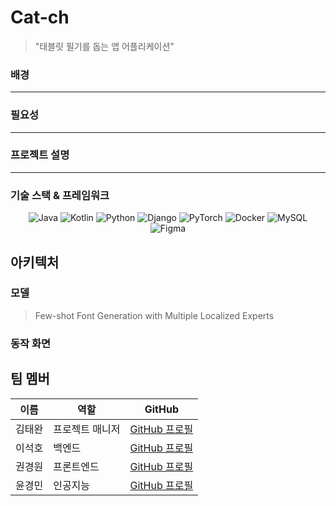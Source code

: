 # Cat-ch
> "태블릿 필기를 돕는 앱 어플리케이션"
### 배경

--- 
### 필요성

--- 
### 프로젝트 설명

---
### 기술 스택 & 프레임워크
<div align="center">

![Java](https://img.shields.io/badge/Java-%23ED8B00.svg?style=for-the-badge&logo=java&logoColor=white) 
![Kotlin](https://img.shields.io/badge/Kotlin-%230095D5.svg?style=for-the-badge&logo=kotlin&logoColor=white) 
![Python](https://img.shields.io/badge/Python-%233776AB.svg?style=for-the-badge&logo=python&logoColor=white) 
![Django](https://img.shields.io/badge/Django-%23092E20.svg?style=for-the-badge&logo=django&logoColor=white) 
![PyTorch](https://img.shields.io/badge/PyTorch-%23EE4C2C.svg?style=for-the-badge&logo=pytorch&logoColor=white) 
![Docker](https://img.shields.io/badge/Docker-%230db7ed.svg?style=for-the-badge&logo=docker&logoColor=white) 
![MySQL](https://img.shields.io/badge/MySQL-%2300f.svg?style=for-the-badge&logo=mysql&logoColor=white) 
![Figma](https://img.shields.io/badge/Figma-%23F24E1E.svg?style=for-the-badge&logo=figma&logoColor=white) 
</div>

## 아키텍처

### 모델
> Few-shot Font Generation with Multiple Localized Experts

### 동작 화면

## 팀 멤버

| 이름      | 역할        | GitHub                                                   |
|-----------|-------------|----------------------------------------------------------|
| 김태완    | 프로젝트 매니저 | [GitHub 프로필](https://github.com/kimtaewan22)              |
| 이석호    | 백엔드   | [GitHub 프로필](https://github.com/LLagoon3)              |
| 권경원    | 프론트엔드  | [GitHub 프로필](https://github.com/Nikellodian)              |
| 윤경민    | 인공지능 | [GitHub 프로필](https://github.com/YoonTree)              |



